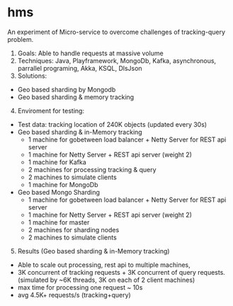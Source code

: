 # hms
An experiment of Micro-service to overcome challenges of tracking-query problem.
1. Goals: Able to handle requests at massive volume
2. Techniques: Java, Playframework, MongoDb, Kafka, asynchronous, parrallel programing, Akka, KSQL, DlsJson
3. Solutions: 
  * Geo based sharding by Mongodb
  * Geo based sharding & memory tracking
4. Enviroment for testing:
 * Test data: tracking location of 240K objects (updated every 30s)
 * Geo based sharding & in-Memory tracking
     * 1 machine for gobetween load balancer + Netty Server for REST api server
     * 1 machine for Netty Server + REST api server (weight 2)
     * 1 machine for Kafka 
     * 2 machines for processing tracking & query
     * 2 machines to simulate clients
     * 1 machine for MongoDb
 * Geo based Mongo Sharding
     * 1 machine for gobetween load balancer + Netty Server for REST api server
     * 1 machine for Netty Server + REST api server (weight 2)
     * 1 machine for master
     * 2 machines for sharding nodes
     * 2 machines to simulate clients
5. Results (Geo based sharding & in-Memory tracking)
  * Able to scale out processing, rest api to multiple machines, 
  * 3K concurrent of tracking requests + 3K concurrent of query requests. 
   (simulated by ~6K threads, 3K on each of 2 client machines)
  * max time for processing one request ~ 10s
  * avg 4.5K+ requests/s (tracking+query) 
